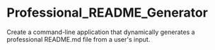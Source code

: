 # Professional_README_Generator
Create a command-line application that dynamically generates a professional README.md file from a user's input.
